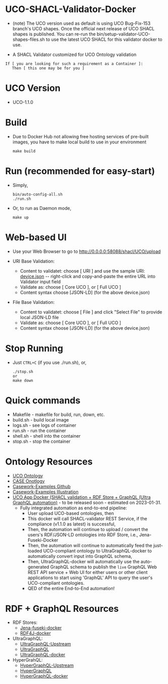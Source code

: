 # UCO-SHACL-Validator-Docker

* (note) The UCO version used as default is using UCO Bug-Fix-153 branch's UCO shapes. Once the official next release of UCO SHACL shapes is published. You can re-run the bin/setup-validator-UCO-shapes-files.sh to use the latest UCO SHACL for this validator docker to use.

* A SHACL Validator customized for UCO Ontology validation
```
If [ you are looking for such a requirement as a Container ]:
   Then [ this one may be for you ]
```
# UCO Version
* UCO-1.1.0

# Build
* Due to Docker Hub not allowing free hosting services of pre-built images, you have to make local build to use in your environment
    ```
    make build
    ```

# Run (recommended for easy-start)
* Simply,
    ```
    bin/auto-config-all.sh
    ./run.sh
    ```
* Or, to run as Daemon mode,
    ```
    make up
    ```

# Web-based UI
* Use your Web Browser to go to
  http://0.0.0.0:58088/shacl/UCO/upload
* URI Base Validation:
  * Content to validatet: choose [ URI ] and use the sample URI: [device.json](https://raw.githubusercontent.com/casework/CASE-Examples/master/examples/illustrations/device/device.json) -- right-click and copy-and-paste the entire URL into Validator input field
  * Validate as: choose [ Core UCO ], or [ Full UCO ]
  * Content syntax choose [JSON-LD] (for the above device.json)

 * File Base Validation:
   * Content to validatet: choose [ File ] and click "Select File" to provide local JSON-LD file 
   * Validate as: choose [ Core UCO ], or [ Full UCO ]
   * Content syntax choose [JSON-LD] (for the above device.json) 
 
# Stop Running
* Just `CTRL+C` (if you use ./run.sh), or,
    ```
    ./stop.sh
    or
    make down
    ```

# Quick commands
* Makefile - makefile for build, run, down, etc.
* build.sh - build local image
* logs.sh - see logs of container
* run.sh - run the container
* shell.sh - shell into the container
* stop.sh - stop the container


# Ontology Resources
* [UCO Ontology](https://github.com/ucoProject/UCO)
* [CASE Onotlogy](https://github.com/casework)
* [Casework-Examples Github](https://github.com/casework/CASE-Examples)
* [Casework-Examples Illustration](https://github.com/casework/CASE-Examples/tree/master/examples/illustrations)
* [UCO App Docker (SHACL validation + RDF Store + GraphQL (Ultra GraphQL automation)](https://github.com/DrSnowbird/uco-app-docker) - to be released soon - estimated on 2023-01-31.
  * Fully integrated automation as end-to-end pipeline:
    * User upload UCO-based ontologies, then
    * This docker will call SHACL-validator REST Service, if the compliance (v1.1.0 as latest) is successful, 
    * Then, the automation will continue to upload / convert the users's RDF/JSON-LD ontologies into RDF Store, i.e., Jena-Fuseki-Docker
    * Then, the automation will continue to automatically feed the just-loaded UCO-compliant ontology to UltraGraphQL-docker to automatically convert input into GraphQL schema,
    * Then, UltraGraphQL-docker will automatically use the auto-generated GraphQL schema to publish the ```live``` GraphQL Web REST API service + Web UI for either users or other client applications to start using 'GraphQL' API to query the user's UCO-compliant ontologies.
    * QED of the entire End-to-End automation!


# RDF + GraphQL Resources
* RDF Stores:
   * [Jena-fuseki-docker](https://github.com/DrSnowbird/jena-fuseki-docker)
   * [RDF4J-docker](https://github.com/DrSnowbird/rdf4j-docker)
* UltraGraphQL:
   * [UltraGraphQL-Upstream](https://git.rwth-aachen.de/i5/ultragraphql)
   * [UltraGraphQL](https://github.com/DrSnowbird/UltraGraphQL)
   * [UltraGraphQL-docker](https://github.com/DrSnowbird/UltraGraphQL-docker)
* HyperGrahQL:
   * [HyperGraphQL-Upstream](https://github.com/hypergraphql/hypergraphql)
   * [HyperGraphQL](https://github.com/DrSnowbird/HyperGraphQL)
   * [HyperGraphQL-docker](https://github.com/DrSnowbird/HyperGraphQL-docker)
   
